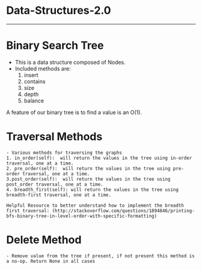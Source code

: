 # Data-Structures-2.0
---------------------

# Binary Search Tree
 - This is a data structure composed of Nodes.
 - Included methods are:
    1. insert
    2. contains
    3. size
    4. depth
    5. balance

A feature of our binary tree is to find a value is an O(1).

# Traversal Methods
    - Various methods for traversing the graphs
    1. in_order(self):  will return the values in the tree using in-order traversal, one at a time.
    2. pre_order(self):  will return the values in the tree using pre-order traversal, one at a time.
    3.post_order(self):  will return the values in the tree using post_order traversal, one at a time.
    4. breadth_first(self): will return the values in the tree using breadth-first traversal, one at a time.

    Helpful Resource to better understand how to implement the breadth first traversal: (http://stackoverflow.com/questions/1894846/printing-bfs-binary-tree-in-level-order-with-specific-formatting)

# Delete Method
    - Remove value from the tree if present, if not present this method is a no-op. Return None in all cases
